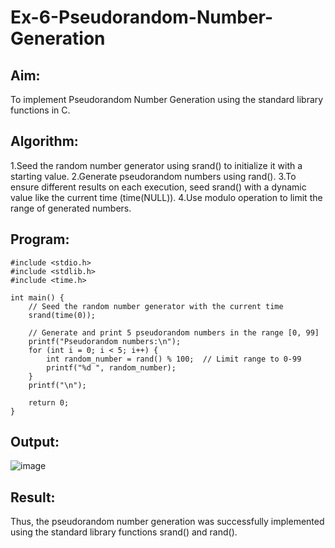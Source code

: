 # Ex-6-Pseudorandom-Number-Generation

## Aim:
To implement Pseudorandom Number Generation using the standard library functions in C.

## Algorithm:
1.Seed the random number generator using srand() to initialize it with a starting value.
2.Generate pseudorandom numbers using rand().
3.To ensure different results on each execution, seed srand() with a dynamic value like the current time (time(NULL)).
4.Use modulo operation to limit the range of generated numbers.

## Program:
```
#include <stdio.h>
#include <stdlib.h>
#include <time.h>

int main() {
    // Seed the random number generator with the current time
    srand(time(0));

    // Generate and print 5 pseudorandom numbers in the range [0, 99]
    printf("Pseudorandom numbers:\n");
    for (int i = 0; i < 5; i++) {
        int random_number = rand() % 100;  // Limit range to 0-99
        printf("%d ", random_number);
    }
    printf("\n");

    return 0;
}
```

## Output:

![image](https://github.com/user-attachments/assets/d6334ea1-13df-47e6-80c5-1510e3c18bfd)

## Result:
Thus, the pseudorandom number generation was successfully implemented using the standard library functions srand() and rand().
